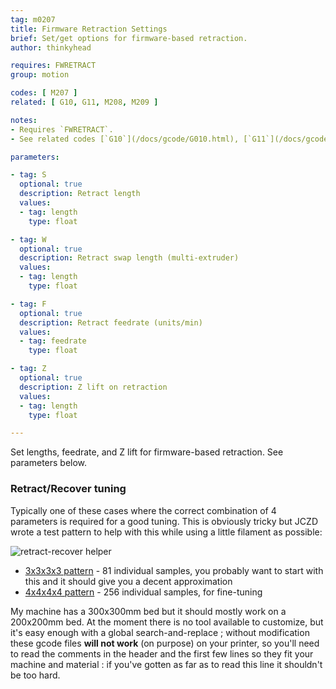 ```yaml
---
tag: m0207
title: Firmware Retraction Settings
brief: Set/get options for firmware-based retraction.
author: thinkyhead

requires: FWRETRACT
group: motion

codes: [ M207 ]
related: [ G10, G11, M208, M209 ]

notes:
- Requires `FWRETRACT`.
- See related codes [`G10`](/docs/gcode/G010.html), [`G11`](/docs/gcode/G011.html), [`M208`](/docs/gcode/M208.html), and [`M209`](/docs/gcode/M209.html).

parameters:

- tag: S
  optional: true
  description: Retract length
  values:
  - tag: length
    type: float

- tag: W
  optional: true
  description: Retract swap length (multi-extruder)
  values:
  - tag: length
    type: float

- tag: F
  optional: true
  description: Retract feedrate (units/min)
  values:
  - tag: feedrate
    type: float

- tag: Z
  optional: true
  description: Z lift on retraction
  values:
  - tag: length
    type: float

---
```


Set lengths, feedrate, and Z lift for firmware-based retraction. See parameters below.

### Retract/Recover tuning

Typically one of these cases where the correct combination of 4 parameters is required for a good tuning. This is obviously tricky but JCZD wrote a test pattern to help with this while using a little filament as possible:

![retract-recover helper](https://engrnage.ch/files/marlin_retract_recover_helper.png)

* [3x3x3x3 pattern](https://engrnage.ch/files/retract_recover_3x3x3x3-jczd.gcode) - 81 individual samples, you probably want to start with this and it should give you a decent approximation
* [4x4x4x4 pattern](https://engrnage.ch/files/retract_recover_3x3x3x3-jczd.gcode) - 256 individual samples, for fine-tuning

My machine has a 300x300mm bed but it should mostly work on a 200x200mm bed. At the moment there is no tool available to customize, but it's easy enough with a global search-and-replace ; without modification these gcode files **will not work** (on purpose) on your printer, so you'll need to read the comments in the header and the first few lines so they fit your machine and material : if you've gotten as far as to read this line it shouldn't be too hard.
